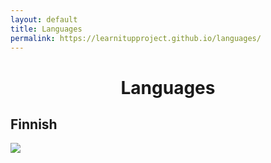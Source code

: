 ```yaml
---
layout: default
title: Languages
permalink: https://learnitupproject.github.io/languages/
---
```

<style>
  h1 {
    text-align: center;
  ul {
    color: ##ffffff;
  }
  h2 {
    text-align: center;
  }
 </style>
<h1><b>Languages</b></h1>
<h2>Finnish</h2>
<a href="https://drive.google.com/open?id=1AaQKetj-L9DjkANd0We8ou6We6OEJvTF"><img src="https://upload.wikimedia.org/wikipedia/commons/thumb/b/bc/Flag_of_Finland.svg/2000px-Flag_of_Finland.svg.png"></a>
